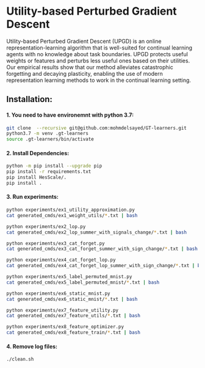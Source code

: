 # Utility-based Perturbed Gradient Descent

Utility-based Perturbed Gradient Descent (UPGD) is an online representation-learning algorithm that is well-suited for continual learning agents with no knowledge about task boundaries. UPGD protects useful weights or features and perturbs less useful ones based on their utilities. Our empirical results show that our method alleviates catastrophic forgetting and decaying plasticity, enabling the use of modern representation learning methods to work in the continual learning setting.


## Installation:
#### 1. You need to have environemnt with python 3.7:
``` sh
git clone  --recursive git@github.com:mohmdelsayed/GT-learners.git
python3.7 -m venv .gt-learners
source .gt-learners/bin/activate
```
#### 2. Install Dependencies:
```sh
python -m pip install --upgrade pip
pip install -r requirements.txt 
pip install HesScale/.
pip install .
```

#### 3. Run experiments:
```sh
python experiments/ex1_utility_approximation.py
cat generated_cmds/ex1_weight_utils/*.txt | bash

python experiments/ex2_lop.py
cat generated_cmds/ex2_lop_summer_with_signals_change/*.txt | bash

python experiments/ex3_cat_forget.py
cat generated_cmds/ex3_cat_forget_summer_with_sign_change/*.txt | bash

python experiments/ex4_cat_forget_lop.py
cat generated_cmds/ex4_cat_forget_lop_summer_with_sign_change/*.txt | bash

python experiments/ex5_label_permuted_mnist.py
cat generated_cmds/ex5_label_permuted_mnist/*.txt | bash

python experiments/ex6_static_mnist.py
cat generated_cmds/ex6_static_mnist/*.txt | bash

python experiments/ex7_feature_utility.py
cat generated_cmds/ex7_feature_utils/*.txt | bash

python experiments/ex8_feature_optimizer.py
cat generated_cmds/ex8_feature_train/*.txt | bash
```

#### 4. Remove log files:
```sh
./clean.sh
```
